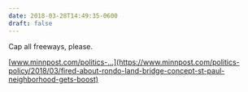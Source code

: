 ```yaml
---
date: 2018-03-28T14:49:35-0600
draft: false
---
```


Cap all freeways, please.

[www.minnpost.com/politics-…](https://www.minnpost.com/politics-policy/2018/03/fired-about-rondo-land-bridge-concept-st-paul-neighborhood-gets-boost)


